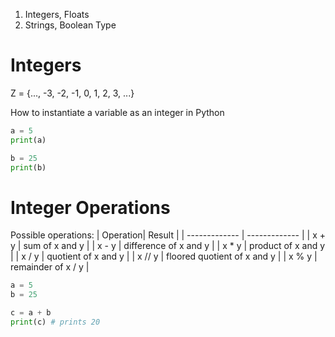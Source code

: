 1. Integers, Floats
1. Strings, Boolean Type

# Integers

Z = {..., -3, -2, -1, 0, 1, 2, 3, ...}

How to instantiate a variable as an integer in Python

```python
a = 5
print(a)

b = 25
print(b)
```

# Integer Operations
Possible operations:
| Operation| Result |
| ------------- | ------------- |
| x + y  | sum of x and y  |
| x - y  | difference of x and y  |
| x * y  | product of x and y  |
| x / y  | quotient of x and y  |
| x // y  | floored quotient of x and y  |
| x % y  | remainder of x / y  |

```python
a = 5
b = 25

c = a + b 
print(c) # prints 20
```


#

